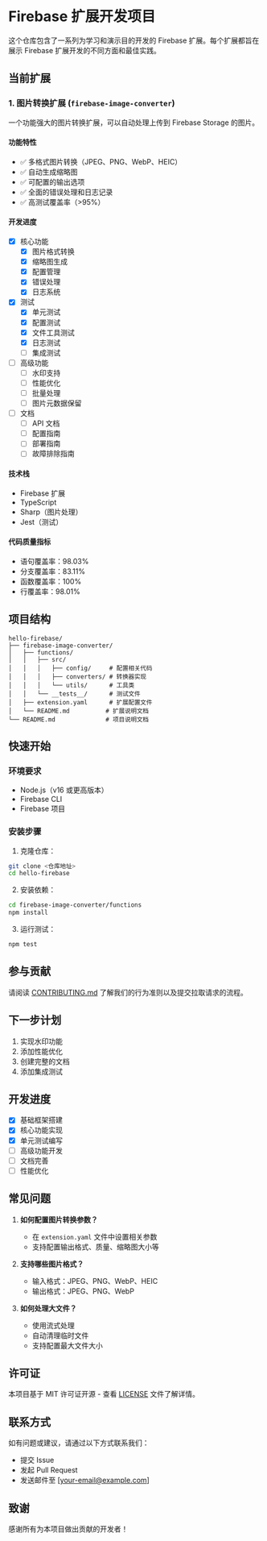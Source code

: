 # Firebase 扩展开发项目

这个仓库包含了一系列为学习和演示目的开发的 Firebase 扩展。每个扩展都旨在展示 Firebase 扩展开发的不同方面和最佳实践。

## 当前扩展

### 1. 图片转换扩展 (`firebase-image-converter`)

一个功能强大的图片转换扩展，可以自动处理上传到 Firebase Storage 的图片。

#### 功能特性
- ✅ 多格式图片转换（JPEG、PNG、WebP、HEIC）
- ✅ 自动生成缩略图
- ✅ 可配置的输出选项
- ✅ 全面的错误处理和日志记录
- ✅ 高测试覆盖率（>95%）

#### 开发进度
- [x] 核心功能
  - [x] 图片格式转换
  - [x] 缩略图生成
  - [x] 配置管理
  - [x] 错误处理
  - [x] 日志系统
- [x] 测试
  - [x] 单元测试
  - [x] 配置测试
  - [x] 文件工具测试
  - [x] 日志测试
  - [ ] 集成测试
- [ ] 高级功能
  - [ ] 水印支持
  - [ ] 性能优化
  - [ ] 批量处理
  - [ ] 图片元数据保留
- [ ] 文档
  - [ ] API 文档
  - [ ] 配置指南
  - [ ] 部署指南
  - [ ] 故障排除指南

#### 技术栈
- Firebase 扩展
- TypeScript
- Sharp（图片处理）
- Jest（测试）

#### 代码质量指标
- 语句覆盖率：98.03%
- 分支覆盖率：83.11%
- 函数覆盖率：100%
- 行覆盖率：98.01%

## 项目结构
```
hello-firebase/
├── firebase-image-converter/
│   ├── functions/
│   │   ├── src/
│   │   │   ├── config/     # 配置相关代码
│   │   │   ├── converters/ # 转换器实现
│   │   │   └── utils/      # 工具类
│   │   └── __tests__/      # 测试文件
│   ├── extension.yaml      # 扩展配置文件
│   └── README.md          # 扩展说明文档
└── README.md              # 项目说明文档
```

## 快速开始

### 环境要求
- Node.js（v16 或更高版本）
- Firebase CLI
- Firebase 项目

### 安装步骤
1. 克隆仓库：
```bash
git clone <仓库地址>
cd hello-firebase
```

2. 安装依赖：
```bash
cd firebase-image-converter/functions
npm install
```

3. 运行测试：
```bash
npm test
```

## 参与贡献
请阅读 [CONTRIBUTING.md](firebase-image-converter/CONTRIBUTING.md) 了解我们的行为准则以及提交拉取请求的流程。

## 下一步计划
1. 实现水印功能
2. 添加性能优化
3. 创建完整的文档
4. 添加集成测试

## 开发进度
- [x] 基础框架搭建
- [x] 核心功能实现
- [x] 单元测试编写
- [ ] 高级功能开发
- [ ] 文档完善
- [ ] 性能优化

## 常见问题
1. **如何配置图片转换参数？**
   - 在 `extension.yaml` 文件中设置相关参数
   - 支持配置输出格式、质量、缩略图大小等

2. **支持哪些图片格式？**
   - 输入格式：JPEG、PNG、WebP、HEIC
   - 输出格式：JPEG、PNG、WebP

3. **如何处理大文件？**
   - 使用流式处理
   - 自动清理临时文件
   - 支持配置最大文件大小

## 许可证
本项目基于 MIT 许可证开源 - 查看 [LICENSE](LICENSE) 文件了解详情。

## 联系方式
如有问题或建议，请通过以下方式联系我们：
- 提交 Issue
- 发起 Pull Request
- 发送邮件至 [your-email@example.com]

## 致谢
感谢所有为本项目做出贡献的开发者！
